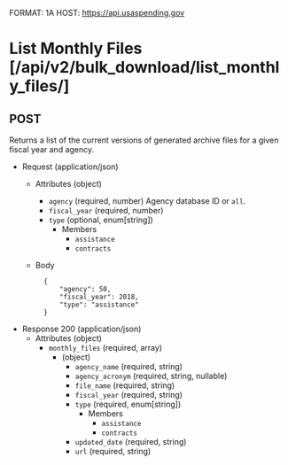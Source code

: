 FORMAT: 1A
HOST: https://api.usaspending.gov

# List Monthly Files [/api/v2/bulk_download/list_monthly_files/]

## POST

Returns a list of the current versions of generated archive files for a given fiscal year and agency.
        
+ Request (application/json)
    + Attributes (object)
        + `agency` (required, number) Agency database ID or `all`.
        + `fiscal_year` (required, number) 
        + `type` (optional, enum[string])
            + Members
                + `assistance`
                + `contracts`
    + Body

            {
                "agency": 50,
                "fiscal_year": 2018,
                "type": "assistance"
            }

+ Response 200 (application/json)
    + Attributes (object)
        + `monthly_files` (required, array)
            + (object)
                + `agency_name` (required, string)
                + `agency_acronym` (required, string, nullable)
                + `file_name` (required, string)
                + `fiscal_year` (required, string)
                + `type` (required, enum[string])
                    + Members
                        + `assistance`
                        + `contracts`
                + `updated_date` (required, string)
                + `url` (required, string)
